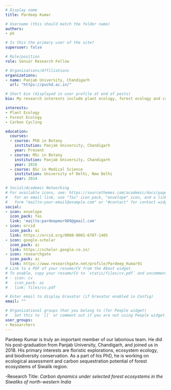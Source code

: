 ```yaml
---
# Display name
title: Pardeep Kumar

# Username (this should match the folder name)
authors:
- pk

# Is this the primary user of the site?
superuser: false

# Role/position
role: Senior Research Fellow

# Organizations/Affiliations
organizations:
- name: Panjab University, Chandigarh
  url: "https://puchd.ac.in/"

# Short bio (displayed in user profile at end of posts)
bio: My research interests include plant ecology, forest ecology and carbon dynamics.

interests:
- Plant Ecology
- Forest Ecology
- Carbon Cycling

education:
  courses:
  - course: PhD in Botany
    institution: Panjab University, Chandigarh
    year: Present
  - course: MSc in Botany
    institution: Panjab University, Chandigarh
    year: 2016
  - course: BSc in Medical Science
    institution: University of Delhi, New Delhi
    year: 2014

# Social/Academic Networking
# For available icons, see: https://sourcethemes.com/academic/docs/page-builder/#icons
#   For an email link, use "fas" icon pack, "envelope" icon, and a link in the
#   form "mailto:your-email@example.com" or "#contact" for contact widget.
social:
- icon: envelope
  icon_pack: fas
  link: 'mailto:pardeepmor989@gmail.com'
- icon: orcid
  icon_pack: ai
  link: https://orcid.org/0000-0001-6707-1485
- icon: google-scholar
  icon_pack: ai
  link: https://scholar.google.co.in/
- icon: researchgate
  icon_pack: ai
  link: https://www.researchgate.net/profile/Pardeep_Kumar91
# Link to a PDF of your resume/CV from the About widget.
# To enable, copy your resume/CV to `static/files/cv.pdf` and uncomment the lines below.
# - icon: cv
#   icon_pack: ai
#   link: files/cv.pdf

# Enter email to display Gravatar (if Gravatar enabled in Config)
email: ""

# Organizational groups that you belong to (for People widget)
#   Set this to `[]` or comment out if you are not using People widget.
user_groups:
- Researchers
---
```


Pardeep Kumar is truly an important member of our laborious team. He did his post-graduation from Panjab University, Chandigarh, and joined us in 2018. His primary interests are floristic explorations, ecosystem ecology, and biodiversity conservation. As a part of his PhD, he is working on ecological assessment and carbon sequestration potential of forest ecosystems of Siwalik region.

-Research Title: *Carbon dynamics under selected forest ecosystems in the Siwaliks of north-western India*
